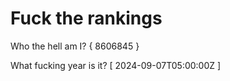 # Fuck the rankings

Who the hell am I?
{ 8606845 }

What fucking year is it?
[ 2024-09-07T05:00:00Z ]

